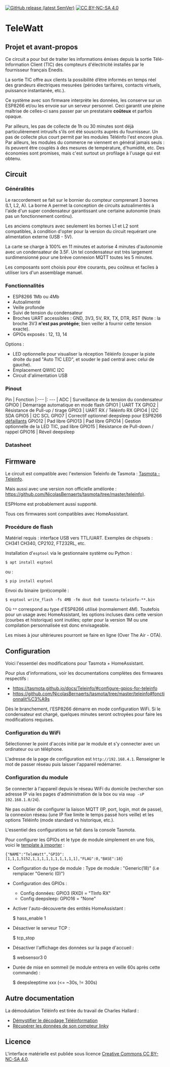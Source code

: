 [![GitHub release (latest SemVer)](https://img.shields.io/github/v/release/ysard/telewatt)](https://github.com/ysard/telewatt/releases/latest/)
[![CC BY-NC-SA 4.0][cc-by-nc-sa-shield]][cc-by-nc-sa]

# TeleWatt

## Projet et avant-propos

Ce circuit a pour but de traiter les informations émises depuis
la sortie Télé-Information Client (TIC) des compteurs
d'électricité installés par le fournisseur français Enedis.

La sortie TIC offre aux clients la possibilité d’être informés en temps réel
des grandeurs électriques mesurées (périodes tarifaires, contacts virtuels,
puissance instantanée, etc.).

Ce système avec son firmware interprète les données, les conserve sur un ESP8266
et/ou les envoie sur un serveur personnel. Ceci garantit une pleine maîtrise
de celles-ci sans passer par un prestataire **coûteux** et parfois opaque.


Par ailleurs, les pas de collecte de 1h ou 30 minutes sont déjà particulièrement
intrusifs s'ils ont été souscrits auprès du fournisseur.
Un pas de collecte plus court permit par les modules Téléinfo l'est encore plus.
Par ailleurs, les modules du commerce ne viennent en général jamais seuls :
ils peuvent être couplés à des mesures de température, d'humidité, etc.
Des économies sont promises, mais c'est surtout un profilage à l'usage qui est obtenu.


## Circuit

### Généralités

Le raccordement se fait sur le bornier du compteur comprenant 3 bornes (L1, L2, A).
La borne A permet la conception de circuits autoalimentés à l'aide d'un
super condensateur garantissant une certaine autonomie (mais pas un fonctionnement continu).

Les anciens compteurs avec seulement les bornes L1 et L2 sont compatibles,
à condition d'opter pour la version du circuit requérant une alimentation externe (USB - 5V).

La carte se charge à 100% en 11 minutes et autorise 4 minutes d'autonomie
avec un condensateur de 3.5F.
Un tel condensateur est très largement surdimensionné pour une brève
connexion MQTT toutes les 5 minutes.

Les composants sont choisis pour être courants, peu coûteux et faciles
à utiliser lors d'un assemblage manuel.

### Fonctionnalités

- ESP8266 1Mb ou 4Mb
- Autoalimenté
- Veille profonde
- Suivi de tension du condensateur
- Broches UART accessibles : GND, 3V3, 5V, RX, TX, DTR, RST
(Note : la broche 3V3 **n'est pas protégée**; bien veiller à fournir cette tension exacte).
- GPIOs exposés : 12, 13, 14

Options :

- LED optionnelle pour visualiser la réception Téléinfo
(couper la piste droite du pad "Auto TIC LED", et souder le pad central avec celui de gauche).
- Emplacement QWIIC I2C
- Circuit d'alimentation USB


### Pinout

Pin     | Fonction
|:---   |: --- |
ADC     | Surveillance de la tension du condensateur
GPIO0   | Démarrage automatique en mode flash
GPIO1   | UART TX
GPIO2   | Résistance de Pull-up / tirage
GPIO3   | UART RX / Téléinfo RX
GPIO4   | I2C SDA
GPIO5   | I2C SCL
GPIO7   | Correctif optionnel deepsleep pour ESP8266 [défaillants](https://github.com/esp8266/Arduino/issues/6007)
GPIO12  | Pad libre
GPIO13  | Pad libre
GPIO14  | Gestion optionnelle de la LED TIC, pad libre
GPIO15  | Résistance de Pull-down / rappel
GPIO16  | Réveil deepsleep


### Datasheet

## Firmware

Le circuit est compatible avec l'extension Teleinfo de Tasmota :
[Tasmota - Teleinfo](https://tasmota.github.io/docs/Teleinfo/).

Mais aussi avec une version non officielle améliorée :
<https://github.com/NicolasBernaerts/tasmota/tree/master/teleinfo)>.

ESPHome est probablement aussi supporté.

Tous ces firmwares sont compatibles avec HomeAssistant.

### Procédure de flash

Matériel requis : interface USB vers TTL/UART.
Exemples de chipsets : CH341 CH340, CP2102, FT232RL, etc.

Installation d'`esptool` via le gestionnaire système ou Python :

    $ apt install esptool

ou :

    $ pip install esptool

Envoi du binaire (pré)compilé :

    $ esptool write_flash -fs 4MB -fm dout 0x0 tasmota-teleinfo-**.bin

Où `**` correspond au type d'ESP8266 utilisé (normalement 4M).
Toutefois pour un usage avec HomeAssistant, les options incluses dans cette version
(courbes et historique) sont inutiles; opter pour la version 1M
ou une compilation personnalisée est donc envisageable.

Les mises à jour ultérieures pourront se faire en ligne (Over The Air - OTA).


## Configuration

Voici l'essentiel des modifications pour Tasmota + HomeAssistant.

Pour plus d'informations, voir les documentations complètes des firmwares respectifs :

- https://tasmota.github.io/docs/Teleinfo/#configure-gpios-for-teleinfo
- https://github.com/NicolasBernaerts/tasmota/tree/master/teleinfo#fonctionnalit%C3%A9s


Dès le branchement, l'ESP8266 démarre en mode configuration WiFi.
Si le condensateur est chargé, quelques minutes seront octroyées
pour faire les modifications requises.

### Configuration du WiFi

Sélectionner le point d'accès initié par le module et s'y connecter avec
un ordinateur ou un téléphone.

L'adresse de la page de configuration est `http://192.168.4.1`.
Renseigner le mot de passer réseau puis laisser l'appareil redémarrer.


### Configuration du module

Se connecter à l'appareil depuis le réseau WiFi du domicile
(rechercher son  adresse IP via les pages d'administration de la box
ou via `nmap -sP 192.168.1.0/24`).

Ne pas oublier de configurer la liaison MQTT (IP, port, login, mot de passe),
la connexion réseau (une IP fixe limite le temps passé hors veille)
et les options Téléinfo (mode standard vs historique, etc.).

L'essentiel des configurations se fait dans la console Tasmota.

Pour configurer les GPIOs et le type de module simplement en une fois, voici le
[template à importer](https://tasmota.github.io/docs/Templates/#importing-templates) :

    {"NAME":"TeleWatt","GPIO":[1,1,1,5152,1,1,1,1,1,1,1,1,1,1],"FLAG":0,"BASE":18}


- Configuration du type de module :
Type de module : "Generic(18)" (i.e remplacer "Generic (0)")

- Configuration des GPIOs :

    - Config données: GPIO3 (RXD) = "TInfo RX"
    - Config deepsleep: GPIO16 = "None"

- Activer l'auto-découverte des entités HomeAssistant :

    $ hass_enable 1

- Désactiver le serveur TCP :

    $ tcp_stop

- Désactiver l'affichage des données sur la page d'accueil :

    $ websensor3 0

- Durée de mise en sommeil (le module entrera en veille 60s après cette commande) :

    $ deepsleeptime xxx   (<= ~30s, != 300s)


## Autre documentation

La démodulation Téléinfo est tirée du travail de Charles Hallard :

- [Démystifier le décodage Téléinformation](http://hallard.me/demystifier-la-teleinfo/)
- [Récupérer les données de son compteur linky](https://miniprojets.net/index.php/2019/06/28/recuperer-les-donnees-de-son-compteur-linky/)


## Licence

L'interface matérielle est publiée sous licence [Creative Commons CC BY-NC-SA 4.0][cc-by-nc-sa].

[cc-by-nc-sa]: http://creativecommons.org/licenses/by-nc-sa/4.0/
[cc-by-nc-sa-image]: https://licensebuttons.net/l/by-nc-sa/4.0/88x31.png
[cc-by-nc-sa-shield]: https://img.shields.io/badge/License-CC%20BY--NC--SA%204.0-lightgrey.svg
